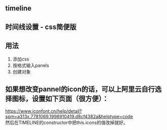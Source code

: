 ## timeline

## 时间线设置 - css简便版

## 用法

1. 添加css  
2. 按格式输入panels
3. 创建对象

## 如果想改变pannel的icon的话，可以上阿里云自行选择图标，设置如下页面（很方便）：  
https://www.iconfont.cn/help/detail?spm=a313x.7781069.1998910419.d8cf4382a&helptype=code  
   然后在TIMELINE的constructor中把this.icons的值改掉就好。

